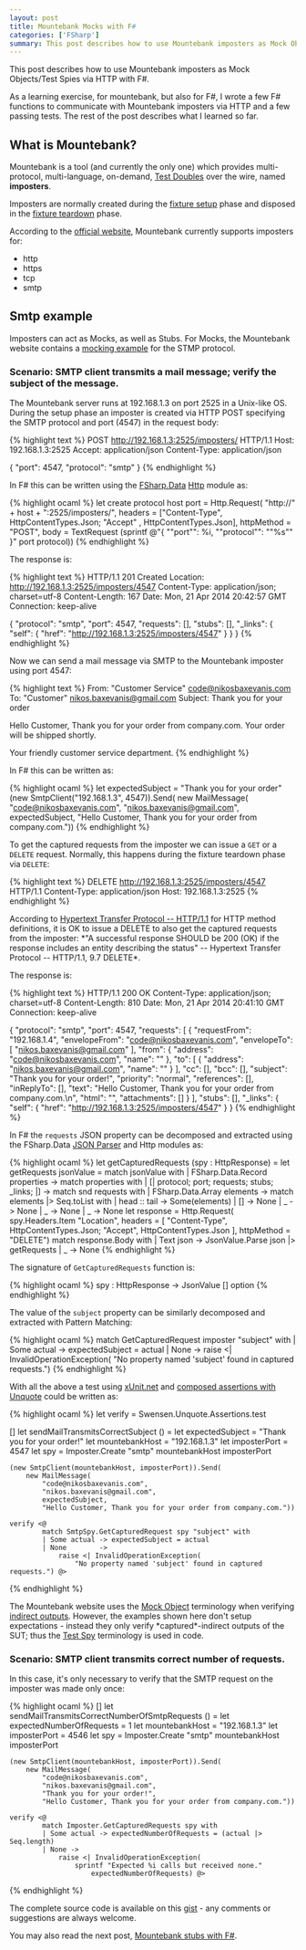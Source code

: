 ```yaml
---
layout: post
title: Mountebank Mocks with F#
categories: ['FSharp']
summary: This post describes how to use Mountebank imposters as Mock Objects/Test Spies via HTTP with F#.
---
```


This post describes how to use Mountebank imposters as Mock Objects/Test Spies via HTTP with F#.

<p class="message">As a learning exercise, for mountebank, but also for F#, I wrote a few F# functions to communicate with Mountebank imposters via HTTP and a few passing tests. The rest of the post describes what I learned so far.</p>

## What is Mountebank?

Mountebank is a tool (and currently the only one) which provides multi-protocol, multi-language, on-demand, [Test Doubles](http://xunitpatterns.com/Test%20Double.html) over the wire, named **imposters**.

Imposters are normally created during the [fixture setup](http://xunitpatterns.com/fixture%20setup.html) phase and disposed in the [fixture teardown](http://xunitpatterns.com/fixture%20teardown.html) phase.

According to the [official website](http://www.mbtest.org/), Mountebank currently supports imposters for:

* http
* https
* tcp
* smtp

## Smtp example

Imposters can act as Mocks, as well as Stubs. For Mocks, the Mountebank website contains a [mocking example](http://www.mbtest.org/docs/api/mocks) for the STMP protocol.

### Scenario: SMTP client transmits a mail message; verify the subject of the message.

The Mountebank server runs at 192.168.1.3 on port 2525 in a Unix-like OS. During the setup phase an imposter is created via HTTP POST specifying the SMTP protocol and port (4547) in the request body:

{% highlight text %}
POST http://192.168.1.3:2525/imposters/ HTTP/1.1
Host: 192.168.1.3:2525
Accept: application/json
Content-Type: application/json

{ 
  "port": 4547, 
  "protocol": "smtp" 
}
{% endhighlight %}

In F# this can be written using the [FSharp.Data](http://fsharp.github.io/FSharp.Data/index.html) [Http](http://fsharp.github.io/FSharp.Data/library/Http.html) module as:

<!-- Until rouge highlights F# syntax, use OCaml -->
{% highlight ocaml %}
let create protocol host port =
    Http.Request(
        "http://" + host + ":2525/imposters/",
        headers = 
            ["Content-Type", HttpContentTypes.Json; 
             "Accept"      , HttpContentTypes.Json],
        httpMethod = "POST",
        body = TextRequest 
                   (sprintf @"{ ""port"": %i, ""protocol"": ""%s"" }" 
                       port protocol))
{% endhighlight %}

The response is:

{% highlight text %}
HTTP/1.1 201 Created
Location: http://192.168.1.3:2525/imposters/4547
Content-Type: application/json; charset=utf-8
Content-Length: 167
Date: Mon, 21 Apr 2014 20:42:57 GMT
Connection: keep-alive

{
  "protocol": "smtp",
  "port": 4547,
  "requests": [],
  "stubs": [],
  "_links": {
    "self": {
      "href": "http://192.168.1.3:2525/imposters/4547"
    }
  }
}
{% endhighlight %}

Now we can send a mail message via SMTP to the Mountebank imposter using port 4547:

{% highlight text %}
From: "Customer Service" <code@nikosbaxevanis.com>
To: "Customer" <nikos.baxevanis@gmail.com>
Subject: Thank you for your order

Hello Customer,
Thank you for your order from company.com.  Your order will
be shipped shortly.

Your friendly customer service department.
{% endhighlight %}

In F# this can be written as:

<!-- Until rouge highlights F# syntax, use OCaml -->
{% highlight ocaml %}
let expectedSubject = "Thank you for your order"
(new SmtpClient("192.168.1.3", 4547)).Send(
    new MailMessage(
        "code@nikosbaxevanis.com", 
        "nikos.baxevanis@gmail.com", 
        expectedSubject, 
        "Hello Customer, Thank you for your order from company.com."))
{% endhighlight %}

To get the captured requests from the imposter we can issue a `GET` or a `DELETE` request. Normally, this happens during the fixture teardown phase via `DELETE`:

{% highlight text %}
DELETE http://192.168.1.3:2525/imposters/4547 HTTP/1.1
Content-Type: application/json
Host: 192.168.1.3:2525
{% endhighlight %}

<p class="message">According to <a href="http://www.w3.org/Protocols/rfc2616/rfc2616-sec9.html#sec9.7">Hypertext Transfer Protocol -- HTTP/1.1</a> for HTTP method definitions, it is OK to issue a DELETE to also get the captured requests from the imposter: *"A successful response SHOULD be 200 (OK) if the response includes an entity describing the status" -- Hypertext Transfer Protocol -- HTTP/1.1, 9.7 DELETE*.</p>

The response is:

{% highlight text %}
HTTP/1.1 200 OK
Content-Type: application/json; charset=utf-8
Content-Length: 810
Date: Mon, 21 Apr 2014 20:41:10 GMT
Connection: keep-alive

{
"protocol": "smtp",
"port": 4547,
"requests": [
  {
    "requestFrom": "192.168.1.4",
    "envelopeFrom": "code@nikosbaxevanis.com",
    "envelopeTo": [
      "nikos.baxevanis@gmail.com"
    ],
    "from": {
      "address": "code@nikosbaxevanis.com",
      "name": ""
    },
    "to": [
      {
        "address": "nikos.baxevanis@gmail.com",
        "name": ""
      }
    ],
    "cc": [],
    "bcc": [],
    "subject": "Thank you for your order!",
    "priority": "normal",
    "references": [],
    "inReplyTo": [],
    "text": "Hello Customer, Thank you for your order from company.com.\n",
    "html": "",
    "attachments": []
  }
],
"stubs": [],
"_links": {
  "self": {
    "href": "http://192.168.1.3:2525/imposters/4547"
  }
}
{% endhighlight %}

In F# the `requests` JSON property can be decomposed and extracted using the FSharp.Data [JSON Parser](http://fsharp.github.io/FSharp.Data/library/JsonValue.html) and Http modules as:

<!-- Until rouge highlights F# syntax, use OCaml -->
{% highlight ocaml %}
let getCapturedRequests (spy : HttpResponse) = 
    let getRequests jsonValue = 
        match jsonValue with
        | FSharp.Data.Record properties ->
            match properties with
            | [| protocol; port; requests; stubs; _links; |] ->
                match snd requests with
                | FSharp.Data.Array elements ->
                    match elements |> Seq.toList with
                    | head :: tail -> Some(elements)
                    | [] -> None
                | _ -> None
            | _ -> None
        | _ -> None
    let response = 
        Http.Request(
            spy.Headers.Item "Location",
            headers = [ 
                "Content-Type", HttpContentTypes.Json; 
                "Accept", HttpContentTypes.Json ],
            httpMethod = "DELETE")
    match response.Body with
    | Text json -> 
        JsonValue.Parse json 
        |> getRequests
    | _ -> None
{% endhighlight %}

The signature of `GetCapturedRequests` function is:

<!-- Until rouge highlights F# syntax, use OCaml -->
{% highlight ocaml %}
spy : HttpResponse -> JsonValue [] option
{% endhighlight %}

The value of the `subject` property can be similarly decomposed and extracted with Pattern Matching:

<!-- Until rouge highlights F# syntax, use OCaml -->
{% highlight ocaml %}
match GetCapturedRequest imposter "subject" with
| Some actual -> expectedSubject = actual
| None -> 
    raise <| InvalidOperationException(
        "No property named 'subject' found in captured requests.") 
{% endhighlight %}

With all the above a test using [xUnit.net](https://github.com/xunit/xunit) and [composed assertions with Unquote](http://blog.ploeh.dk/2014/03/21/composed-assertions-with-unquote/) could be written as:

<!-- Until rouge highlights F# syntax, use OCaml -->
{% highlight ocaml %}
let verify = Swensen.Unquote.Assertions.test
    
[<Fact>]
let sendMailTransmitsCorrectSubject () =
    let expectedSubject = "Thank you for your order!"
    let mountebankHost = "192.168.1.3"
    let imposterPort = 4547
    let spy = Imposter.Create "smtp" mountebankHost imposterPort

    (new SmtpClient(mountebankHost, imposterPort)).Send(
        new MailMessage(
            "code@nikosbaxevanis.com", 
            "nikos.baxevanis@gmail.com", 
            expectedSubject, 
            "Hello Customer, Thank you for your order from company.com."))

    verify <@
            match SmtpSpy.GetCapturedRequest spy "subject" with
            | Some actual -> expectedSubject = actual
            | None        -> 
                raise <| InvalidOperationException(
                    "No property named 'subject' found in captured requests.") @>
{% endhighlight %}

<p class="message">The Mountebank website uses the <a href="http://xunitpatterns.com/Mock%20Object.html">Mock Object</a> terminology when verifying <a href="http://xunitpatterns.com/indirect%20output.html">indirect outputs</a>. However, the examples shown here don't setup expectations - instead they only verify *captured*-indirect outputs of the SUT; thus the <a href="http://xunitpatterns.com/Test%20Spy.html">Test Spy</a> terminology is used in code.</p>

### Scenario: SMTP client transmits correct number of requests.

In this case, it's only necessary to verify that the SMTP request on the imposter was made only once:

<!-- Until rouge highlights F# syntax, use OCaml -->
{% highlight ocaml %}
[<Fact>]
let sendMailTransmitsCorrectNumberOfSmtpRequests () =
    let expectedNumberOfRequests = 1
    let mountebankHost = "192.168.1.3"
    let imposterPort = 4546
    let spy = Imposter.Create "smtp" mountebankHost imposterPort
    
    (new SmtpClient(mountebankHost, imposterPort)).Send(
        new MailMessage(
            "code@nikosbaxevanis.com", 
            "nikos.baxevanis@gmail.com", 
            "Thank you for your order!", 
            "Hello Customer, Thank you for your order from company.com."))

    verify <@
            match Imposter.GetCapturedRequests spy with
            | Some actual -> expectedNumberOfRequests = (actual |> Seq.length)
            | None -> 
                raise <| InvalidOperationException(
                    sprintf "Expected %i calls but received none." 
                        expectedNumberOfRequests) @>
{% endhighlight %}

The complete source code is available on this [gist](https://gist.github.com/moodmosaic/11169180) - any comments or suggestions are always welcome.

You may also read the next post, [Mountebank stubs with F#](http://nikosbaxevanis.com/blog/2014/05/02/mountebank-stubs-with-f-number).